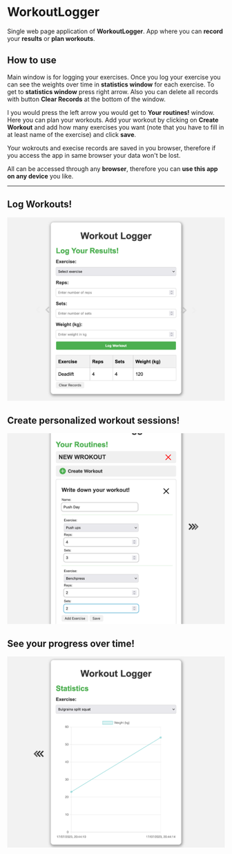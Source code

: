 # WorkoutLogger

Single web page application of __WorkoutLogger__. App where you can __record__ your __results__ or __plan workouts__.

## How to use

Main window is for logging your exercises. Once you log your exercise you can see the weights over time in __statistics window__ for each exercise. To get to __statistics window__ press right arrow. Also you can delete all records with button __Clear Records__ at the bottom of the window.

I you would press the left arrow you would get to __Your routines!__ window. Here you can plan your workouts. Add your workout by clicking on __Create Workout__ and add how many exercises you want (note that you have to fill in at least name of the exercise) and click __save__.

Your wokrouts and execise records are saved in you browser, therefore if you access the app in same browser your data won't be lost.

All can be accessed through any __browser__, therefore you can __use this app on any device__ you like.

---

## Log Workouts!
![Log exercises screen](screenshots/logs-screenshot.png)

## Create personalized workout sessions!
![Screen with sessions](screenshots/routines-screenshot.png)

## See your progress over time!
![Statistics screen](screenshots/stats-screenshot.png)
